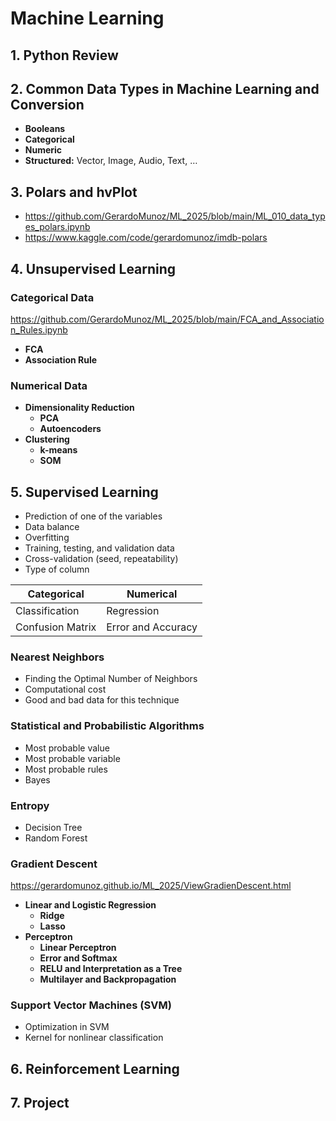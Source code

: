 # Machine Learning

## 1. Python Review

## 2. Common Data Types in Machine Learning and Conversion
- **Booleans**
- **Categorical**
- **Numeric**
- **Structured:** Vector, Image, Audio, Text, …

## 3. Polars and hvPlot
* https://github.com/GerardoMunoz/ML_2025/blob/main/ML_010_data_types_polars.ipynb
* https://www.kaggle.com/code/gerardomunoz/imdb-polars

## 4. Unsupervised Learning
### Categorical Data
https://github.com/GerardoMunoz/ML_2025/blob/main/FCA_and_Association_Rules.ipynb
- **FCA**
- **Association Rule**
### Numerical Data
- **Dimensionality Reduction**
  - **PCA**
  - **Autoencoders**
- **Clustering**
  - **k-means**
  - **SOM**

## 5. Supervised Learning
- Prediction of one of the variables
- Data balance
- Overfitting
- Training, testing, and validation data
- Cross-validation (seed, repeatability)
- Type of column

| **Categorical** | **Numerical** |
|---------------|-------------|
| Classification | Regression |
| Confusion Matrix | Error and Accuracy |


### Nearest Neighbors 
- Finding the Optimal Number of Neighbors
- Computational cost
- Good and bad data for this technique

### Statistical and Probabilistic Algorithms
- Most probable value
- Most probable variable
- Most probable rules
- Bayes

### Entropy
- Decision Tree
- Random Forest

### Gradient Descent
https://gerardomunoz.github.io/ML_2025/ViewGradienDescent.html
- **Linear and Logistic Regression**
  - **Ridge**
  - **Lasso**
- **Perceptron**
  - **Linear Perceptron**
  - **Error and Softmax**
  - **RELU and Interpretation as a Tree**
  - **Multilayer and Backpropagation**

### Support Vector Machines (SVM)
- Optimization in SVM
- Kernel for nonlinear classification

## 6. Reinforcement Learning

## 7. Project
